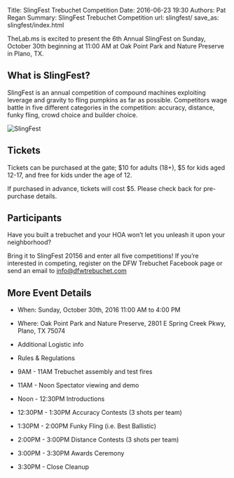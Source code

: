 Title: SlingFest Trebuchet Competition
Date: 2016-06-23 19:30
Authors: Pat Regan
Summary: SlingFest Trebuchet Competition
url: slingfest/
save_as: slingfest/index.html

TheLab.ms is excited to present the 6th Annual SlingFest on Sunday, October 30th beginning at 11:00 AM at Oak Point Park and Nature Preserve in Plano, TX.

## What is SlingFest?

SlingFest is an annual competition of compound machines exploiting leverage and gravity to fling pumpkins as far as possible. 
Competitors wage battle in five different categories in the competition: accuracy, distance, funky fling, crowd choice and builder choice.

![SlingFest]({filename}/images/SlingFest1.jpg)

## Tickets

Tickets can be purchased at the gate; $10 for adults (18+), $5 for kids aged 12-17, and free for kids under the age of 12. 

If purchased in advance, tickets will cost $5. Please check back for pre-purchase details.

## Participants

Have you built a trebuchet and your HOA won’t let you unleash it upon your neighborhood? 

Bring it to SlingFest 20156 and enter all five competitions!  If you’re interested in competing, register on the DFW Trebuchet Facebook page or send an email to info@dfwtrebuchet.com

## More Event Details

* When: Sunday, October 30th, 2016 11:00 AM to 4:00 PM
* Where: Oak Point Park and Nature Preserve, 2801 E Spring Creek Pkwy, Plano, TX 75074
* Additional Logistic info
* Rules & Regulations

* 9AM - 11AM Trebuchet assembly and test fires
* 11AM - Noon Spectator viewing and demo
* Noon - 12:30PM Introductions
* 12:30PM - 1:30PM Accuracy Contests (3 shots per team)
* 1:30PM - 2:00PM Funky Fling (i.e. Best Ballistic)
* 2:00PM - 3:00PM Distance Contests (3 shots per team)
* 3:00PM - 3:30PM Awards Ceremony
* 3:30PM - Close Cleanup
                                                
                                                
